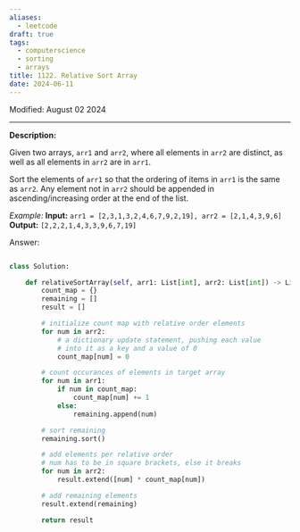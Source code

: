 ```yaml
---
aliases:
  - leetcode
draft: true
tags:
  - computerscience
  - sorting
  - arrays
title: 1122. Relative Sort Array
date: 2024-06-11
---
```

Modified: August 02 2024 

-------------------------------------------------------------------------------

**Description:**

Given two arrays, `arr1` and `arr2`, where all elements in `arr2` are distinct, as well as all elements in `arr2` are in `arr1`.

Sort the elements of `arr1` so that the ordering of items in `arr1` is the same as `arr2`. Any element not in `arr2` should be appended in ascending/increasing order at the end of the list.

*Example:*
**Input:** `arr1 = [2,3,1,3,2,4,6,7,9,2,19], arr2 = [2,1,4,3,9,6]` 
**Output:** `[2,2,2,1,4,3,3,9,6,7,19]`

Answer:

```python

class Solution:

    def relativeSortArray(self, arr1: List[int], arr2: List[int]) -> List[int]:
        count_map = {}
        remaining = []
        result = []

        # initialize count map with relative order elements
        for num in arr2:
            # a dictionary update statement, pushing each value
            # into it as a key and a value of 0
            count_map[num] = 0

        # count occurances of elements in target array
        for num in arr1:
            if num in count_map:
                count_map[num] += 1
            else:
                remaining.append(num)  

        # sort remaining
        remaining.sort()

        # add elements per relative order
        # num has to be in square brackets, else it breaks
        for num in arr2:
            result.extend([num] * count_map[num])

		# add remaining elements
        result.extend(remaining)

        return result
```


